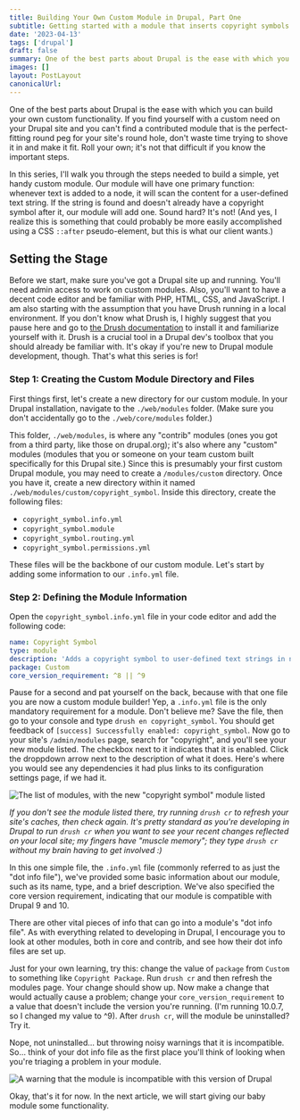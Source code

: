 ```yaml
---
title: Building Your Own Custom Module in Drupal, Part One
subtitle: Getting started with a module that inserts copyright symbols into text
date: '2023-04-13'
tags: ['drupal']
draft: false
summary: One of the best parts about Drupal is the ease with which you can build your own custom functionality. If you find yourself with a custom need on your Drupal site and you can't find a contributed module that is the perfect-fitting round peg for your site's round hole, don't waste time trying to shove it in and make it fit. Roll your own; it's not that difficult if you know the important steps.
images: []
layout: PostLayout
canonicalUrl:
---
```


One of the best parts about Drupal is the ease with which you can build your own custom functionality. If you find yourself with a custom need on your Drupal site and you can't find a contributed module that is the perfect-fitting round peg for your site's round hole, don't waste time trying to shove it in and make it fit. Roll your own; it's not that difficult if you know the important steps.

In this series, I'll walk you through the steps needed to build a simple, yet handy custom module. Our module will have one primary function: whenever text is added to a node, it will scan the content for a user-defined text string. If the string is found and doesn't already have a copyright symbol after it, our module will add one. Sound hard? It's not! (And yes, I realize this is something that could probably be more easily accomplished using a CSS `::after` pseudo-element, but this is what our client wants.)

## Setting the Stage

Before we start, make sure you've got a Drupal site up and running. You'll need admin access to work on custom modules. Also, you'll want to have a decent code editor and be familiar with PHP, HTML, CSS, and JavaScript. I am also starting with the assumption that you have Drush running in a local environment. If you don't know what Drush is, I highly suggest that you pause here and go to [the Drush documentation](https://drush.org) to install it and familiarize yourself with it. Drush is a crucial tool in a Drupal dev's toolbox that you should already be familiar with. It's okay if you're new to Drupal module development, though. That's what this series is for!

### Step 1: Creating the Custom Module Directory and Files

First things first, let's create a new directory for our custom module. In your Drupal installation, navigate to the `./web/modules` folder. (Make sure you don't accidentally go to the `./web/core/modules` folder.)

This folder, `./web/modules`, is where any "contrib" modules (ones you got from a third party, like those on drupal.org); it's also where any "custom" modules (modules that you or someone on your team custom built specifically for this Drupal site.) Since this is presumably your first custom Drupal module, you may need to create a `/modules/custom` directory. Once you have it, create a new directory within it named `./web/modules/custom/copyright_symbol`. Inside this directory, create the following files:

- `copyright_symbol.info.yml`
- `copyright_symbol.module`
- `copyright_symbol.routing.yml`
- `copyright_symbol.permissions.yml`

These files will be the backbone of our custom module. Let's start by adding some information to our `.info.yml` file.

### Step 2: Defining the Module Information

Open the `copyright_symbol.info.yml` file in your code editor and add the following code:

```yaml
name: Copyright Symbol
type: module
description: 'Adds a copyright symbol to user-defined text strings in nodes.'
package: Custom
core_version_requirement: ^8 || ^9
```

Pause for a second and pat yourself on the back, because with that one file you are now a custom module builder! Yep, a `.info.yml` file is the only mandatory requirement for a module. Don't believe me? Save the file, then go to your console and type `drush en copyright_symbol`. You should get feedback of `[success] Successfully enabled: copyright_symbol`. Now go to your site's `/admin/modules` page, search for "copyright", and you'll see your new module listed. The checkbox next to it indicates that it is enabled. Click the droppdown arrow next to the description of what it does. Here's where you would see any dependencies it had plus links to its configuration settings page, if we had it.

![The list of modules, with the new "copyright symbol" module listed](/static/images/copyright01.png 'copyright')

_If you don't see the module listed there, try running `drush cr` to refresh your site's caches, then check again. It's pretty standard as you're developing in Drupal to run `drush cr` when you want to see your recent changes reflected on your local site; my fingers have "muscle memory"; they type `drush cr` without my brain having to get involved :)_

In this one simple file, the `.info.yml` file (commonly referred to as just the "dot info file"), we've provided some basic information about our module, such as its name, type, and a brief description. We've also specified the core version requirement, indicating that our module is compatible with Drupal 9 and 10.

There are other vital pieces of info that can go into a module's "dot info file". As with everything related to developing in Drupal, I encourage you to look at other modules, both in core and contrib, and see how their dot info files are set up.

Just for your own learning, try this: change the value of `package` from `Custom` to something like `Copyright Package`. Run `drush cr` and then refresh the modules page. Your change should show up. Now make a change that would actually cause a problem; change your `core_version_requirement` to a value that doesn't include the version you're running. (I'm running 10.0.7, so I changed my value to ^9). After `drush cr`, will the module be uninstalled? Try it.

Nope, not uninstalled... but throwing noisy warnings that it is incompatible. So... think of your dot info file as the first place you'll think of looking when you're triaging a problem in your module.

![A warning that the module is incompatible with this version of Drupal](/static/images/copyright03.png 'copyright 03')

Okay, that's it for now. In the next article, we will start giving our baby module some functionality.
